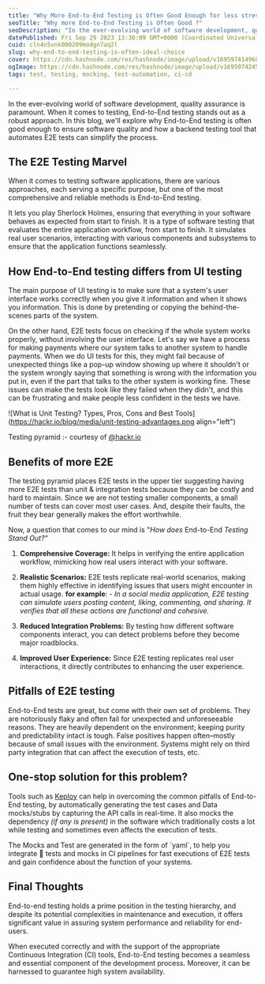 ```yaml
---
title: "Why More End-to-End Testing is Often Good Enough for less stress?"
seoTitle: "Why more End-to-End Testing is Often Good ?"
seoDescription: "In the ever-evolving world of software development, quality assurance is paramount. When it comes to testing, End-to-End (E2E) testing stands out."
datePublished: Fri Sep 29 2023 13:30:09 GMT+0000 (Coordinated Universal Time)
cuid: cln4n5vnk000209modgn7aq2l
slug: why-end-to-end-testing-is-often-ideal-choice
cover: https://cdn.hashnode.com/res/hashnode/image/upload/v1695974149680/e9344950-75e7-4bda-87f1-6c2d6cbcf92e.png
ogImage: https://cdn.hashnode.com/res/hashnode/image/upload/v1695974245790/09faaa8a-83b5-46ae-bec8-d6773327a3d8.png
tags: test, testing, mocking, test-automation, ci-cd

---
```


In the ever-evolving world of software development, quality assurance is paramount. When it comes to testing, End-to-End testing stands out as a robust approach. In this blog, we'll explore why End-to-End testing is often good enough to ensure software quality and how a backend testing tool that automates E2E tests can simplify the process.

## **The E2E Testing Marvel**

When it comes to testing software applications, there are various approaches, each serving a specific purpose, but one of the most comprehensive and reliable methods is End-to-End testing.

It lets you play Sherlock Holmes, ensuring that everything in your software behaves as expected from start to finish. It is a type of software testing that evaluates the entire application workflow, from start to finish. It simulates real user scenarios, interacting with various components and subsystems to ensure that the application functions seamlessly.

## **How** End-to-End **testing differs from UI testing**

The main purpose of UI testing is to make sure that a system's user interface works correctly when you give it information and when it shows you information. This is done by pretending or copying the behind-the-scenes parts of the system.

On the other hand, E2E tests focus on checking if the whole system works properly, without involving the user interface. Let's say we have a process for making payments where our system talks to another system to handle payments. When we do UI tests for this, they might fail because of unexpected things like a pop-up window showing up where it shouldn't or the system wrongly saying that something is wrong with the information you put in, even if the part that talks to the other system is working fine. These issues can make the tests look like they failed when they didn't, and this can be frustrating and make people less confident in the tests we have.

![What is Unit Testing? Types, Pros, Cons and Best Tools](https://hackr.io/blog/media/unit-testing-advantages.png align="left")

Testing pyramid :- courtesy of [@hackr.io](https://hackr.io/)

## Benefits of more E2E

The testing pyramid places E2E tests in the upper tier suggesting having more E2E tests than unit & integration tests because they can be costly and hard to maintain. Since we are not testing smaller components, a small number of tests can cover most user cases. And, despite their faults, the fruit they bear generally makes the effort worthwhile.

Now, a question that comes to our mind is "*How does* End-to-End *Testing Stand Out?"*

1. **Comprehensive Coverage:** It helps in verifying the entire application workflow, mimicking how real users interact with your software.
    
2. **Realistic Scenarios:** E2E tests replicate real-world scenarios, making them highly effective in identifying issues that users might encounter in actual usage. **for example**: - *In a social media application, E2E testing can simulate users posting content, liking, commenting, and sharing. It verifies that all these actions are functional and cohesive.*
    
3. **Reduced Integration Problems:** By testing how different software components interact, you can detect problems before they become major roadblocks.
    
4. **Improved User Experience:** Since E2E testing replicates real user interactions, it directly contributes to enhancing the user experience.
    

## **Pitfalls of E2E testing**

End-to-End tests are great, but come with their own set of problems. They are notoriously flaky and often fail for unexpected and unforeseeable reasons. They are heavily dependent on the environment; keeping purity and predictability intact is tough. False positives happen often–mostly because of small issues with the environment. Systems might rely on third party integration that can affect the execution of tests, etc.

## One-stop solution for this problem?

Tools such as [Keploy](https://keploy.io) can help in overcoming the common pitfalls of End-to-End testing, by automatically generating the test cases and Data mocks/stubs by capturing the API calls in real-time. It also mocks the dependency *(if any is present)* in the software which traditionally costs a lot while testing and sometimes even affects the execution of tests.

The Mocks and Test are generated in the form of \`yaml\`, to help you integrate 🚀 tests and mocks in CI pipelines for fast executions of E2E tests and gain confidence about the function of your systems.

## Final Thoughts

End-to-end testing holds a prime position in the testing hierarchy, and despite its potential complexities in maintenance and execution, it offers significant value in assuring system performance and reliability for end-users.

When executed correctly and with the support of the appropriate Continuous Integration (CI) tools, End-to-End testing becomes a seamless and essential component of the development process. Moreover, it can be harnessed to guarantee high system availability.
